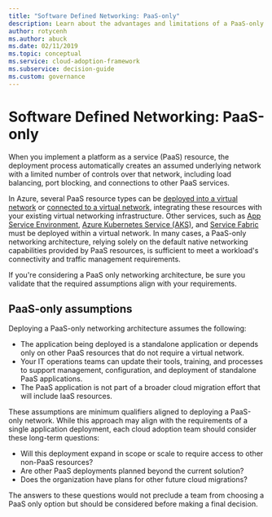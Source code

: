 ```yaml
---
title: "Software Defined Networking: PaaS-only"
description: Learn about the advantages and limitations of a PaaS-only architectural model in Software Defined Networking in the cloud.
author: rotycenh
ms.author: abuck
ms.date: 02/11/2019
ms.topic: conceptual
ms.service: cloud-adoption-framework
ms.subservice: decision-guide
ms.custom: governance
---
```


# Software Defined Networking: PaaS-only

When you implement a platform as a service (PaaS) resource, the deployment process automatically creates an assumed underlying network with a limited number of controls over that network, including load balancing, port blocking, and connections to other PaaS services.

In Azure, several PaaS resource types can be [deployed into a virtual network](/azure/virtual-network/virtual-network-for-azure-services) or [connected to a virtual network](/azure/virtual-network/virtual-network-service-endpoints-overview), integrating these resources with your existing virtual networking infrastructure. Other services, such as [App Service Environment](/azure/app-service/environment/intro), [Azure Kubernetes Service (AKS)](/azure/aks/intro-kubernetes), and [Service Fabric](/azure/service-fabric/service-fabric-overview) must be deployed within a virtual network. In many cases, a PaaS-only networking architecture, relying solely on the default native networking capabilities provided by PaaS resources, is sufficient to meet a workload's connectivity and traffic management requirements.

If you're considering a PaaS only networking architecture, be sure you validate that the required assumptions align with your requirements.

## PaaS-only assumptions

Deploying a PaaS-only networking architecture assumes the following:

- The application being deployed is a standalone application or depends only on other PaaS resources that do not require a virtual network.
- Your IT operations teams can update their tools, training, and processes to support management, configuration, and deployment of standalone PaaS applications.
- The PaaS application is not part of a broader cloud migration effort that will include IaaS resources.

These assumptions are minimum qualifiers aligned to deploying a PaaS-only network. While this approach may align with the requirements of a single application deployment, each cloud adoption team should consider these long-term questions:

- Will this deployment expand in scope or scale to require access to other non-PaaS resources?
- Are other PaaS deployments planned beyond the current solution?
- Does the organization have plans for other future cloud migrations?

The answers to these questions would not preclude a team from choosing a PaaS only option but should be considered before making a final decision.